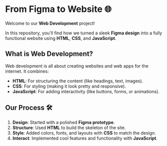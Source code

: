 # From Figma to Website 🌐  

Welcome to our **Web Development** project!   

In this repository, you'll find how we turned a sleek **Figma design** into a fully functional website using **HTML**, **CSS**, and **JavaScript**.  

## What is Web Development?  
Web development is all about creating websites and web apps for the internet. It combines:  
- **HTML**: For structuring the content (like headings, text, images).  
- **CSS**: For styling (making it look pretty and responsive).  
- **JavaScript**: For adding interactivity (like buttons, forms, or animations).  

## Our Process 🛠️  
1. **Design**: Started with a polished **Figma prototype**.  
2. **Structure**: Used **HTML** to build the skeleton of the site.  
3. **Style**: Added colors, fonts, and layouts with **CSS** to match the design.  
4. **Interact**: Implemented cool features and functionality with **JavaScript**.  
